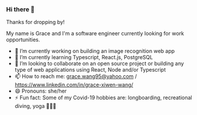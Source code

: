 ### Hi there 👋

Thanks for dropping by! 

My name is Grace and I'm a software engineer currently looking for work opportunities. 

- 🔭 I’m currently working on building an image recognition web app
- 🌱 I’m currently learning Typescript, React.js, PostgreSQL
- 👯 I’m looking to collaborate on an open source project or building any type of web applications using React, Node and/or Typescript
- 📫 How to reach me: grace.wang95@yahoo.com / https://www.linkedin.com/in/grace-xiwen-wang/ 
- 😄 Pronouns: she/her
- ⚡ Fun fact: Some of my Covid-19 hobbies are: longboarding, recreational diving, yoga 🧘🏻‍♀️ 

<!--
**grace569/grace569** is a ✨ _special_ ✨ repository because its `README.md` (this file) appears on your GitHub profile.

Here are some ideas to get you started:

- 🔭 I’m currently working on ...
- 🌱 I’m currently learning ...
- 👯 I’m looking to collaborate on ...
- 🤔 I’m looking for help with ...
- 💬 Ask me about ...
- 📫 How to reach me: ...
- 😄 Pronouns: ...
- ⚡ Fun fact: ...
-->
